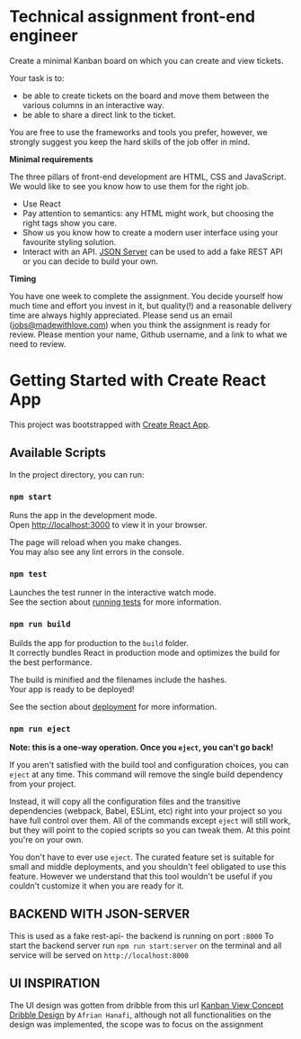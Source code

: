 # Technical assignment front-end engineer
Create a minimal Kanban board on which you can create and view tickets.

Your task is to:

- be able to create tickets on the board and move them between the various columns in an interactive way.
- be able to share a direct link to the ticket.

You are free to use the frameworks and tools you prefer, however, we strongly suggest you keep the hard skills of the job offer in mind.

**Minimal requirements**

The three pillars of front-end development are HTML, CSS and JavaScript. We would like to see you know how to use them for the right job.
* Use React
* Pay attention to semantics: any HTML might work, but choosing the right tags show you care.
* Show us you know how to create a modern user interface using your favourite styling solution.
* Interact with an API. [JSON Server](https://github.com/typicode/json-server) can be used to add a fake REST API or you can decide to build your own.

**Timing**

You have one week to complete the assignment. You decide yourself how much time and effort you invest in it, but quality(!) and a reasonable delivery time are always highly appreciated. 
Please send us an email (jobs@madewithlove.com) when you think the assignment is ready for review. Please mention your name, Github username, and a link to what we need to review.



# Getting Started with Create React App

This project was bootstrapped with [Create React App](https://github.com/facebook/create-react-app).

## Available Scripts

In the project directory, you can run:

### `npm start`

Runs the app in the development mode.\
Open [http://localhost:3000](http://localhost:3000) to view it in your browser.

The page will reload when you make changes.\
You may also see any lint errors in the console.

### `npm test`

Launches the test runner in the interactive watch mode.\
See the section about [running tests](https://facebook.github.io/create-react-app/docs/running-tests) for more information.

### `npm run build`

Builds the app for production to the `build` folder.\
It correctly bundles React in production mode and optimizes the build for the best performance.

The build is minified and the filenames include the hashes.\
Your app is ready to be deployed!

See the section about [deployment](https://facebook.github.io/create-react-app/docs/deployment) for more information.

### `npm run eject`

**Note: this is a one-way operation. Once you `eject`, you can't go back!**

If you aren't satisfied with the build tool and configuration choices, you can `eject` at any time. This command will remove the single build dependency from your project.

Instead, it will copy all the configuration files and the transitive dependencies (webpack, Babel, ESLint, etc) right into your project so you have full control over them. All of the commands except `eject` will still work, but they will point to the copied scripts so you can tweak them. At this point you're on your own.

You don't have to ever use `eject`. The curated feature set is suitable for small and middle deployments, and you shouldn't feel obligated to use this feature. However we understand that this tool wouldn't be useful if you couldn't customize it when you are ready for it.

## BACKEND WITH JSON-SERVER
This is used as a fake rest-api- the backend is running on port `:8000`
To start the backend server run `npm run start:server` on the terminal and all service will be served on `http://localhost:8000`


## UI INSPIRATION
The UI design was gotten from dribble from this url [Kanban View Concept Dribble Design](https://dribbble.com/shots/16466111-Kanban-View-Concept) by `Afrian Hanafi`, although not all functionalities on the design was implemented, the scope was to focus on the assignment

